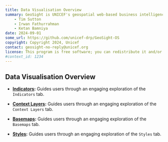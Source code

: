 ```yaml
---
title: Data Visualisation Overview
summary: GeoSight is UNICEF's geospatial web-based business intelligence platform.
    - Tim Sutton
    - Irwan Fathurrahman
    - Ketan Bamniya
date: 2024-09-01
some_url: https://github.com/unicef-drp/GeoSight-OS
copyright: Copyright 2024, Unicef
contact: geosight-no-reply@unicef.org
license: This program is free software; you can redistribute it and/or modify it under the terms of the GNU Affero General Public License as published by the Free Software Foundation; either version 3 of the License, or (at your option) any later version.
#context_id: 1234
---
```


## Data Visualisation Overview

* **[Indicators](./indicators-page.md):** Guides users through an engaging exploration of the `Indicators` tab.

* **[Context Layers](./context-layers-page.md):** Guides users through an engaging exploration of the `Context Layers` tab.

* **[Basemaps](./basemap-page.md):** Guides users through an engaging exploration of the `Basemaps` tab.

* **[Styles](./style-page.md):** Guides users through an engaging exploration of the `Styles` tab.
